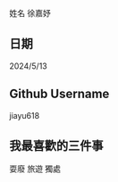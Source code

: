 姓名
徐嘉妤


日期
----
2024/5/13

Github Username
---------------
jiayu618

我最喜歡的三件事
---------------
耍廢 旅遊 獨處
